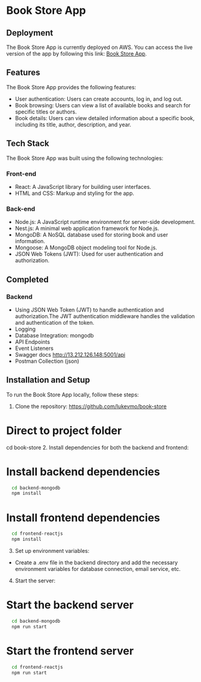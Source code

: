  # Book Store App

## Deployment

The Book Store App is currently deployed on AWS. You can access the live version of the app by following this link: <a href="http://13.212.126.148:8081/">Book Store App</a>.

## Features

The Book Store App provides the following features:

<ul>
  <li>User authentication: Users can create accounts, log in, and log out.</li>
  <li>Book browsing: Users can view a list of available books and search for specific titles or authors.</li>
  <li>Book details: Users can view detailed information about a specific book, including its title, author, description, and year.</li>
</ul>

## Tech Stack
The Book Store App was built using the following technologies:

### Front-end
- React: A JavaScript library for building user interfaces.
- HTML and CSS: Markup and styling for the app.

### Back-end
- Node.js: A JavaScript runtime environment for server-side development.
- Nest.js: A minimal web application framework for Node.js.
- MongoDB: A NoSQL database used for storing book and user information.
- Mongoose: A MongoDB object modeling tool for Node.js.
- JSON Web Tokens (JWT): Used for user authentication and authorization.

## Completed
### Backend
- Using JSON Web Token (JWT) to handle authentication and authorization.The JWT authentication middleware handles the validation and authentication of the token.
- Logging
- Database Integration: mongodb
- API Endpoints
- Event Listeners
- Swagger docs http://13.212.126.148:5001/api
- Postman Collection (json)

## Installation and Setup
To run the Book Store App locally, follow these steps:

1. Clone the repository: https://github.com/lukevmo/book-store
# Direct to project folder
  cd book-store
2. Install dependencies for both the backend and frontend:
# Install backend dependencies
```bash
  cd backend-mongodb
  npm install
```
# Install frontend dependencies
```bash
  cd frontend-reactjs
  npm install
```

3. Set up environment variables:
- Create a .env file in the backend directory and add the necessary environment variables for database connection, email service, etc.

4. Start the server:
# Start the backend server
```bash
  cd backend-mongodb
  npm run start
```

# Start the frontend server
```bash
  cd frontend-reactjs
  npm run start
```
